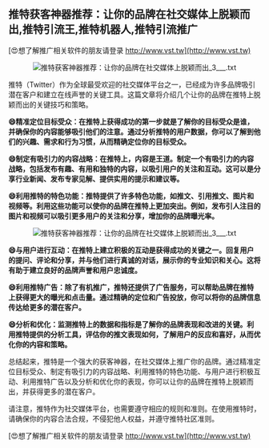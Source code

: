 ## **推特获客神器推荐：让你的品牌在社交媒体上脱颖而出,推特引流王,推特机器人,推特引流推广**

[😍想了解推广相关软件的朋友请登录 http://www.vst.tw](http://www.vst.tw)

 <center><img src="https://vst.tw/MP4/tuiguang/png/6.png" alt="推特获客神器推荐：让你的品牌在社交媒体上脱颖而出_3___.txt"></center>

推特（Twitter）作为全球最受欢迎的社交媒体平台之一，已经成为许多品牌吸引潜在客户和建立在线声誉的关键工具。这篇文章将介绍几个让你的品牌在推特上脱颖而出的关键技巧和策略。

**😄精准定位目标受众：在推特上获得成功的第一步就是了解你的目标受众是谁，并确保你的内容能够吸引他们的注意。通过分析推特的用户数据，你可以了解到他们的兴趣、需求和行为习惯，从而精确定位你的目标受众。**

**😄制定有吸引力的内容战略：在推特上，内容是王道。制定一个有吸引力的内容战略，包括发布有趣、有用和独特的内容，以吸引用户的关注和互动。这可以是分享行业新闻、发布专家见解、提供实用的提示和建议等。**

**😄利用推特的特色功能：推特提供了许多特色功能，如推文、引用推文、图片和视频等。利用这些功能可以使你的品牌在推特上更加突出。例如，发布引人注目的图片和视频可以吸引更多用户的关注和分享，增加你的品牌曝光率。**

 <center><img src="https://vst.tw/MP4/tuiguang/png/8.png" alt="推特获客神器推荐：让你的品牌在社交媒体上脱颖而出_3___.txt"></center>

**😄与用户进行互动：在推特上建立积极的互动是获得成功的关键之一。回复用户的提问、评论和分享，并与他们进行真诚的对话，展示你的专业知识和关心。这将有助于建立良好的品牌声誉和用户忠诚度。**

**😄利用推特广告：除了有机推广，推特还提供了广告服务，可以帮助品牌在推特上获得更大的曝光和点击量。通过精确的定位和广告投放，你可以将你的品牌信息传达给更多的潜在客户。**

**😄分析和优化：监测推特上的数据和指标是了解你的品牌表现和改进的关键。利用推特提供的分析工具，评估你的推文表现如何，了解用户的反应和喜好，从而优化你的内容和策略。**

总结起来，推特是一个强大的获客神器，在社交媒体上推广你的品牌。通过精准定位目标受众、制定有吸引力的内容战略、利用推特的特色功能、与用户进行积极互动、利用推特广告以及分析和优化你的表现，你可以让你的品牌在推特上脱颖而出，并获得更多的潜在客户。

请注意，推特作为社交媒体平台，也需要遵守相应的规则和准则。在使用推特时，请确保你的内容合法合规，不侵犯他人权益，并遵守推特社区准则。

[😍想了解推广相关软件的朋友请登录 http://www.vst.tw](http://www.vst.tw)



